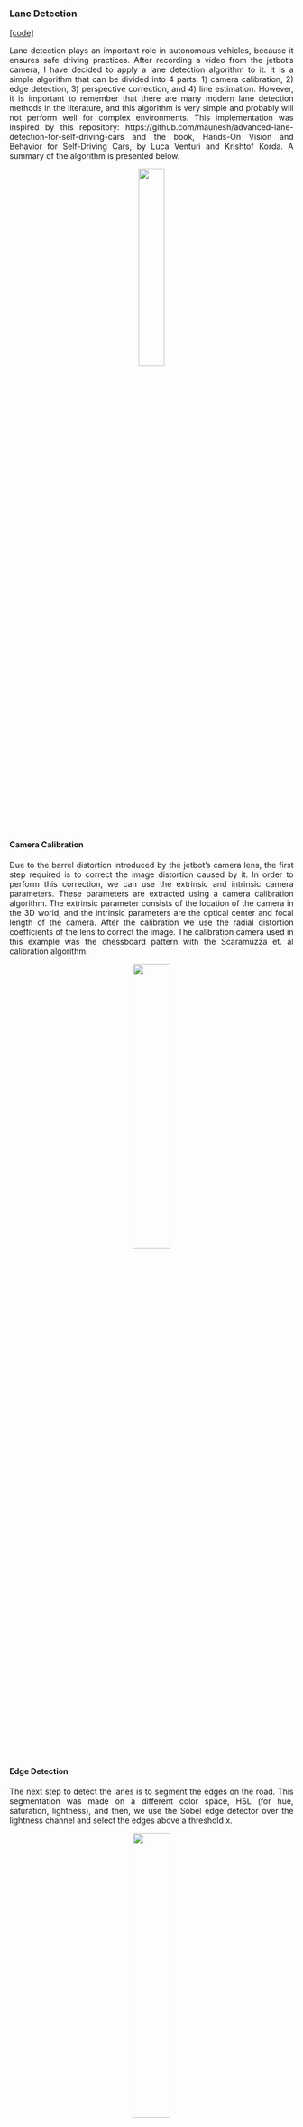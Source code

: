 ### Lane Detection
[[code]](https://github.com/wallaceloos/Computer_Vision/blob/master/codes/lane_detection.py) 

<p align="justify"> Lane detection plays an important role in autonomous vehicles, because it ensures safe driving practices. After recording a video from the jetbot’s camera, I have decided to apply a lane detection algorithm to it. It is a simple algorithm that can be divided into 4 parts: 1) camera calibration, 2) edge detection, 3) perspective correction, and 4) line estimation. However, it is important to remember that  there are many modern lane detection methods in the literature, and this algorithm is very simple and probably will not perform well for complex environments. This implementation was inspired by this repository: https://github.com/maunesh/advanced-lane-detection-for-self-driving-cars and the book, Hands-On Vision and Behavior for Self-Driving Cars, by Luca Venturi and Krishtof Korda. A summary of the algorithm is presented below. 
  
<p align="center">
<img src="https://github.com/wallaceloos/Computer_Vision/blob/master/self-driving/videos/lane_detection.gif" width="30%" height="30%">
</p>

#### Camera Calibration
  
<p align="justify"> Due to the barrel distortion introduced by the jetbot’s camera lens, the first step required is to correct the image distortion caused by it. In order to perform this correction, we can use the extrinsic and intrinsic camera parameters. These parameters are extracted using a camera calibration algorithm. The extrinsic parameter consists of the location of the camera in the 3D world, and the intrinsic parameters are the optical center and focal length of the camera. After the calibration we use the radial distortion coefficients of the lens to correct the image. The calibration camera used in this example was the chessboard pattern with the Scaramuzza et. al calibration algorithm.

<p align="center">
<img src="https://github.com/wallaceloos/Computer_Vision/blob/master/self-driving/images/fig1_lane_detection.png" width="36%" height="36%"> 
</p>

#### Edge Detection

<p align="justify"> The next step to detect the lanes is to segment the edges on the road. This segmentation was made on a different color space, HSL (for hue, saturation, lightness), and then, we use the Sobel edge detector over the lightness channel and select the edges above a threshold x. 

<p align="center"> 
<img src="https://github.com/wallaceloos/Computer_Vision/blob/master/self-driving/images/fig2_lane_detection.png" width="36%" height="36%"> 
</p>

#### Perspective Correction

<p align="justify"> The perspective projection makes straight lines look curved, and then the real distance of the objects cannot easily be interpreted, and it is also difficult to identify curving lanes. To correct this perspective effect, we can perform an orthogonal top-down projection aka bird’s-eye view.  

<p align="center">
<img src="https://github.com/wallaceloos/Computer_Vision/blob/master/self-driving/images/fig3_lane_detection.png" width="36%" height="36%"> 
</p>

#### Line Estimation

<p align="justify"> The line estimation is performed by 1) computing the histogram of the sum of the pixels over the columns of the image, 2) and then sliding a window through the edges to record the pixels that will be used to estimate a line. The estimated lines are brought back to the native space.

<p align="center">
<img src="https://github.com/wallaceloos/Computer_Vision/blob/master/self-driving/images/fig4_lane_detection.png" width="36%" height="36%"> 
</p>

The same algorithm can be applied on different images as well. However, it is necessary to adjust the perspective step. 
<p align="center">
<img src="https://github.com/wallaceloos/Computer_Vision/blob/master/self-driving/videos/lane_road_detection.gif" width="30%" height="30%">
</p>
